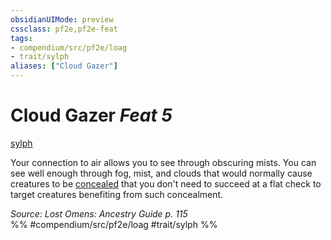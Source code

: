 ```yaml
---
obsidianUIMode: preview
cssclass: pf2e,pf2e-feat
tags:
- compendium/src/pf2e/loag
- trait/sylph
aliases: ["Cloud Gazer"]
---
```

# Cloud Gazer  *Feat 5*  
[sylph](rules/traits/sylph-b2.md "Sylph Ancestry & Heritage Trait")  


Your connection to air allows you to see through obscuring mists. You can see well enough through fog, mist, and clouds that would normally cause creatures to be [concealed](rules/conditions.md#Concealed) that you don't need to succeed at a flat check to target creatures benefiting from such concealment.

*Source: Lost Omens: Ancestry Guide p. 115*  
%% #compendium/src/pf2e/loag #trait/sylph %%